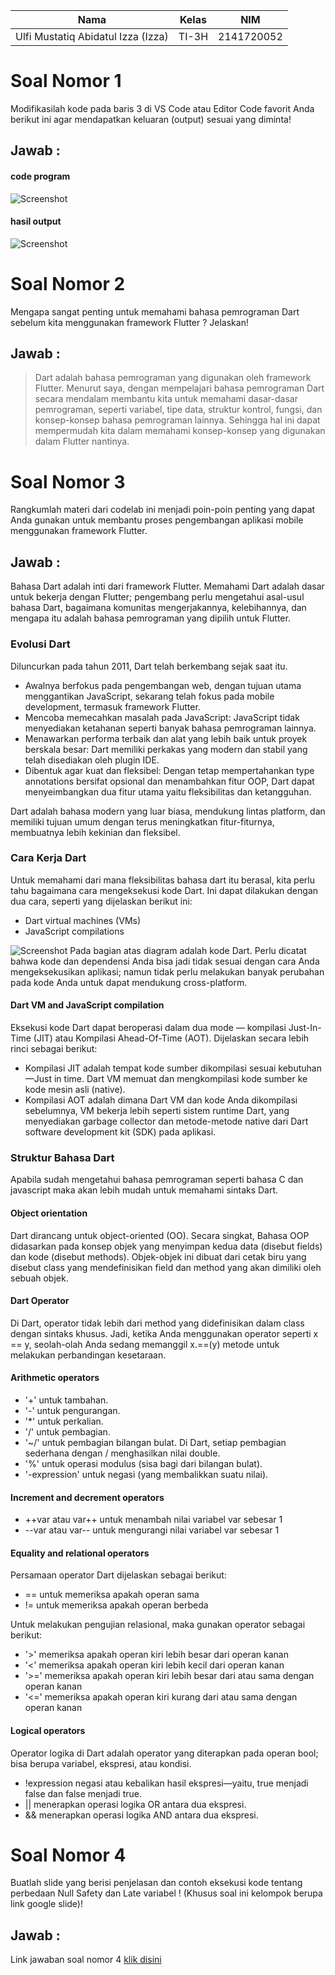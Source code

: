 | Nama                                | Kelas   | NIM        |
| ----------------------------------- | ------- | ---------- |
| Ulfi Mustatiq Abidatul Izza (Izza)  | TI-3H   | 2141720052 |




# Soal Nomor 1
Modifikasilah kode pada baris 3 di VS Code atau Editor Code favorit Anda berikut ini agar mendapatkan keluaran (output) sesuai yang diminta!

## Jawab :
#### code program
![Screenshot](docs/code1.png)

#### hasil output
![Screenshot](docs/output1.png)



# Soal Nomor 2
Mengapa sangat penting untuk memahami bahasa pemrograman Dart sebelum kita menggunakan framework Flutter ? Jelaskan!
## Jawab :
>Dart adalah bahasa pemrograman yang digunakan oleh framework Flutter. 
Menurut saya, dengan mempelajari bahasa pemrograman Dart secara mendalam membantu kita untuk memahami dasar-dasar pemrograman, seperti variabel, tipe data, struktur kontrol, fungsi, dan konsep-konsep bahasa pemrograman lainnya. Sehingga hal ini dapat mempermudah kita dalam memahami konsep-konsep yang digunakan dalam Flutter nantinya.

# Soal Nomor 3
Rangkumlah materi dari codelab ini menjadi poin-poin penting yang dapat Anda gunakan untuk membantu proses pengembangan aplikasi mobile menggunakan framework Flutter.
## Jawab :
Bahasa Dart adalah inti dari framework Flutter. Memahami Dart adalah dasar untuk bekerja dengan Flutter; pengembang perlu mengetahui asal-usul bahasa Dart, bagaimana komunitas mengerjakannya, kelebihannya, dan mengapa itu adalah bahasa pemrograman yang dipilih untuk Flutter.

### Evolusi Dart
Diluncurkan pada tahun 2011, Dart telah berkembang sejak saat itu.

- Awalnya berfokus pada pengembangan web, dengan tujuan utama menggantikan JavaScript, sekarang telah fokus pada mobile development, termasuk framework Flutter.
- Mencoba memecahkan masalah pada JavaScript: JavaScript tidak menyediakan ketahanan seperti banyak bahasa pemrograman lainnya.
- Menawarkan performa terbaik dan alat yang lebih baik untuk proyek berskala besar: Dart memiliki perkakas yang modern dan stabil yang telah disediakan oleh plugin IDE. 
- Dibentuk agar kuat dan fleksibel: Dengan tetap mempertahankan type annotations bersifat opsional dan menambahkan fitur OOP, Dart dapat menyeimbangkan dua fitur utama yaitu fleksibilitas dan ketangguhan.

Dart adalah bahasa modern yang luar biasa, mendukung lintas platform, dan memiliki tujuan umum dengan terus meningkatkan fitur-fiturnya, membuatnya lebih kekinian dan fleksibel. 

### Cara Kerja Dart
Untuk memahami dari mana fleksibilitas bahasa dart itu berasal, kita perlu tahu bagaimana cara mengeksekusi kode Dart. Ini dapat dilakukan dengan dua cara, seperti yang dijelaskan berikut ini:

- Dart virtual machines (VMs)
- JavaScript compilations

![Screenshot](docs/carakerja.png)
Pada bagian atas diagram adalah kode Dart. Perlu dicatat bahwa kode dan dependensi Anda bisa jadi tidak sesuai dengan cara Anda mengeksekusikan aplikasi; namun tidak perlu melakukan banyak perubahan pada kode Anda untuk dapat mendukung cross-platform.

#### Dart VM and JavaScript compilation
Eksekusi kode Dart dapat beroperasi dalam dua mode — kompilasi Just-In-Time (JIT) atau Kompilasi Ahead-Of-Time (AOT). Dijelaskan secara lebih rinci sebagai berikut:

- Kompilasi JIT adalah tempat kode sumber dikompilasi sesuai kebutuhan—Just in time. Dart VM memuat dan mengkompilasi kode sumber ke kode mesin asli (native).
- Kompilasi AOT adalah dimana Dart VM dan kode Anda dikompilasi sebelumnya, VM bekerja lebih seperti sistem runtime Dart, yang menyediakan garbage collector dan metode-metode native dari Dart software development kit (SDK) pada aplikasi. 

### Struktur Bahasa Dart
Apabila sudah mengetahui bahasa pemrograman seperti bahasa C dan javascript maka akan lebih mudah untuk memahami sintaks Dart.

#### Object orientation
Dart dirancang untuk object-oriented (OO). Secara singkat, Bahasa OOP didasarkan pada konsep objek yang menyimpan kedua data (disebut fields) dan kode (disebut methods). Objek-objek ini dibuat dari cetak biru yang disebut class yang mendefinisikan field dan method yang akan dimiliki oleh sebuah objek.

#### Dart Operator
Di Dart, operator tidak lebih dari method yang didefinisikan dalam class dengan sintaks khusus. Jadi, ketika Anda menggunakan operator seperti x == y, seolah-olah Anda sedang memanggil
x.==(y) metode untuk melakukan perbandingan kesetaraan.

#### Arithmetic operators
- '+' untuk tambahan.
- '-' untuk pengurangan.
- '*' untuk perkalian.
- '/' untuk pembagian.
- '~/' untuk pembagian bilangan bulat. Di Dart, setiap pembagian sederhana dengan / menghasilkan nilai double. 
- '%' untuk operasi modulus (sisa bagi dari bilangan bulat).
- '-expression' untuk negasi (yang membalikkan suatu nilai).

#### Increment and decrement operators
- ++var atau var++ untuk menambah nilai variabel var sebesar 1
- --var atau var-- untuk mengurangi nilai variabel var sebesar 1

#### Equality and relational operators
Persamaan operator Dart dijelaskan sebagai berikut:

- == untuk memeriksa apakah operan sama
- != untuk memeriksa apakah operan berbeda

Untuk melakukan pengujian relasional, maka gunakan operator sebagai berikut:

- '>' memeriksa apakah operan kiri lebih besar dari operan kanan
- '<' memeriksa apakah operan kiri lebih kecil dari operan kanan
- '>=' memeriksa apakah operan kiri lebih besar dari atau sama dengan operan kanan
- '<=' memeriksa apakah operan kiri kurang dari atau sama dengan operan kanan
#### Logical operators
Operator logika di Dart adalah operator yang diterapkan pada operan bool; bisa berupa variabel, ekspresi, atau kondisi.
- !expression negasi atau kebalikan hasil ekspresi—yaitu, true menjadi false dan false menjadi true.
- || menerapkan operasi logika OR antara dua ekspresi.
- && menerapkan operasi logika AND antara dua ekspresi.


# Soal Nomor 4
Buatlah slide yang berisi penjelasan dan contoh eksekusi kode tentang perbedaan Null Safety dan Late variabel ! (Khusus soal ini kelompok berupa link google slide)!
## Jawab :
Link jawaban soal nomor 4 [klik disini](https://www.canva.com/design/DAFtcoxPAGE/g-DhZM3OsrT12VQp3lFBhQ/view)
